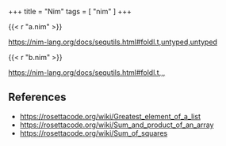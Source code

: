 +++
title = "Nim"
tags = [ "nim" ]
+++

{{< r "a.nim" >}}

<https://nim-lang.org/docs/sequtils.html#foldl.t,untyped,untyped>

{{< r "b.nim" >}}

<https://nim-lang.org/docs/sequtils.html#foldl.t,,,>

## References

- <https://rosettacode.org/wiki/Greatest_element_of_a_list>
- <https://rosettacode.org/wiki/Sum_and_product_of_an_array>
- <https://rosettacode.org/wiki/Sum_of_squares>
